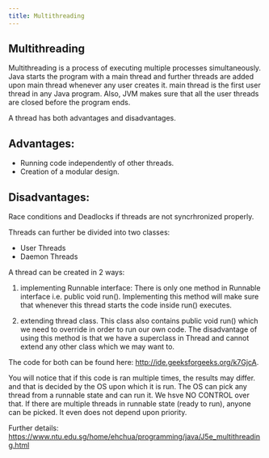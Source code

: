 ```yaml
---
title: Multithreading
---
```


## Multithreading

Multithreading is a process of executing multiple processes simultaneously. Java starts the program with a main thread and further threads are added upon main thread whenever any user creates it. main thread is the first user thread in any Java program. Also, JVM makes sure that all the user threads are closed before the program ends.

A thread has both advantages and disadvantages. 

## Advantages:

*   Running code independently of other threads.
*   Creation of a modular design.

## Disadvantages:

Race conditions and Deadlocks if threads are not syncrhronized properly.

Threads can further be divided into two classes:
 *   User Threads
 *   Daemon Threads
    
    
A thread can be created in 2 ways:
1. implementing Runnable interface:
There is only one method in Runnable interface i.e. public void run(). Implementing this method will make sure that whenever this thread starts the code inside run() executes.

2. extending thread class.
This class also contains public void run() which we need to override in order to run our own code. The disadvantage of using this method is that we have a superclass in Thread and cannot extend any other class which we may want to.

The code for both can be found here: http://ide.geeksforgeeks.org/k7GjcA. 

You will notice that if this code is ran multiple times, the results may differ. and that is decided by the OS upon which it is run. The OS can pick any thread from a runnable state and can run it. We hsve NO CONTROL over that. If there are multiple threads in runnable state (ready to run), anyone can be picked. It even does not depend upon priority.

Further details: https://www.ntu.edu.sg/home/ehchua/programming/java/J5e_multithreading.html
